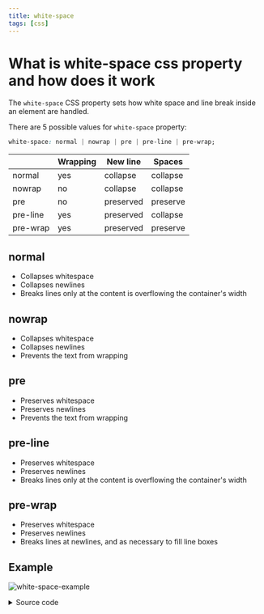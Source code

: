 ```yaml
---
title: white-space
tags: [css]
---
```


# What is white-space css property and how does it work

The `white-space` CSS property sets how white space and line break inside an element are handled.

There are 5 possible values for `white-space` property:

```css
white-space: normal | nowrap | pre | pre-line | pre-wrap;
```

|          | Wrapping | New line  | Spaces   |
| -------- | -------- | --------- | -------- |
| normal   | yes      | collapse  | collapse |
| nowrap   | no       | collapse  | collapse |
| pre      | no       | preserved | preserve |
| pre-line | yes      | preserved | collapse |
| pre-wrap | yes      | preserved | preserve |

## normal

- Collapses whitespace
- Collapses newlines
- Breaks lines only at the content is overflowing the container's width

## nowrap

- Collapses whitespace
- Collapses newlines
- Prevents the text from wrapping

## pre

- Preserves whitespace
- Preserves newlines
- Prevents the text from wrapping

## pre-line

- Preserves whitespace
- Preserves newlines
- Breaks lines only at the content is overflowing the container's width

## pre-wrap

- Preserves whitespace
- Preserves newlines
- Breaks lines at newlines, and as necessary to fill line boxes

## Example

![white-space-example](/img/docs-css-white-space.png)

<details>
<summary> Source code</summary>

```html
<!DOCTYPE html>
<html lang="en">
  <head>
    <meta charset="UTF-8" />
    <meta name="viewport" content="width=device-width, initial-scale=1.0" />
    <style>
      .white-space-normal {
        width: 200px;
        background-color: aquamarine;
        white-space: normal;
      }
      .white-space-nowrap {
        width: 200px;
        background-color: aquamarine;
        white-space: nowrap;
      }
      .white-space-pre {
        width: 200px;
        background-color: aquamarine;
        white-space: pre;
      }
      .white-space-pre-line {
        width: 200px;
        background-color: aquamarine;
        white-space: pre-line;
      }
      .white-space-pre-wrap {
        width: 200px;
        background-color: aquamarine;
        white-space: pre-wrap;
      }
    </style>
    <title>Document</title>
  </head>
  <body>
    <h2>normal</h2>
    <!-- prettier-ignore -->
    <div class="white-space-normal">
      xxxx    
      Xxx 
      Xxx           xxxxx       xxxxxxxxxxxx
    </div>

    <h2>no-wrap</h2>
    <!-- prettier-ignore -->
    <div class="white-space-nowrap">
      xxxx    
      Xxx 
      Xxx           xxxxx      xxxxxxxxxxxx
    </div>

    <h2>pre</h2>
    <!-- prettier-ignore -->
    <div class="white-space-pre">
      xxxx    
      Xxx 
      Xxx           xxxxx      xxxxxxxxxxxx
    </div>

    <h2>pre-line</h2>
    <!-- prettier-ignore -->
    <div class="white-space-pre-line">
      xxxx    
      Xxx 
      Xxx           xxxxx      xxxxxxxxxxxx
    </div>

    <h2>pre-wrap</h2>
    <!-- prettier-ignore -->
    <div class="white-space-pre-wrap">
      xxxx    
      Xxx 
      Xxx           xxxxx      xxxxxxxxxxxx
    </div>
  </body>
</html>
```

</details>
